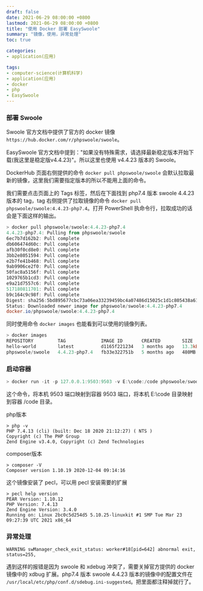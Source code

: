 ```yaml
---
draft: false
date: 2021-06-29 08:00:00 +0800
lastmod: 2021-06-29 08:00:00 +0800
title: "使用 Docker 部署 EasySwoole"
summary: "镜像，使用，异常处理"
toc: true

categories:
- application(应用)

tags:
- computer-science(计算机科学)
- application(应用)
- docker
- php
- EasySwoole
---
```


### 部署 Swoole

Swoole 官方文档中提供了官方的 docker 镜像 `https://hub.docker.com/r/phpswoole/swoole`。

EasySwoole 官方文档中提到："如果没有特殊需求，请选择最新稳定版本开始下载(我这里是稳定版v4.4.23)"。所以这里也使用 v4.4.23 版本的 Swoole。

DockerHub 页面右侧提供的命令 `docker pull phpswoole/swoole` 会默认拉取最新的镜像，这里我们需要指定版本的所以不能用上面的命令。

我们需要点击页面上的 Tags 标签，然后在下面找到 php7.4 版本 swoole 4.4.23 版本的 tag，tag 右侧提供了拉取镜像的命令 `docker pull phpswoole/swoole:4.4.23-php7.4`。打开 PowerShell 执命令行，拉取成功的话会是下面这样的输出。

```powershell
> docker pull phpswoole/swoole:4.4.23-php7.4
4.4.23-php7.4: Pulling from phpswoole/swoole
6ec7b7d162b2: Pull complete
db606474d60c: Pull complete
afb30f0cd8e0: Pull complete
3bb2e8051594: Pull complete
e2b7fe41b468: Pull complete
9ab9906ce2f0: Pull complete
50fac8a5156f: Pull complete
1029765b1cd3: Pull complete
e9a21d7557c6: Pull complete
517180811701: Pull complete
b9c164c9c98f: Pull complete
Digest: sha256:5bd895677cbc73a06ea33239459bc4a07486d15025c1d1c805438a61c839dd32
Status: Downloaded newer image for phpswoole/swoole:4.4.23-php7.4
docker.io/phpswoole/swoole:4.4.23-php7.4
```

同时使用命令 `docker images` 也能看到可以使用的镜像列表。

```powershell
> docker images
REPOSITORY         TAG             IMAGE ID       CREATED        SIZE
hello-world        latest          d1165f221234   3 months ago   13.3kB
phpswoole/swoole   4.4.23-php7.4   fb33e322751b   5 months ago   480MB
```

### 启动容器

```powershell
> docker run -it -p 127.0.0.1:9503:9503 -v E:\code:/code phpswoole/swoole:4.4.23-php7.4 /bin/bash
```

这个命令，将本机 9503 端口映射到容器 9503 端口，将本机 E:\code 目录映射到容器 /code 目录。

php版本

```shell
> php -v
PHP 7.4.13 (cli) (built: Dec 18 2020 21:12:27) ( NTS )
Copyright (c) The PHP Group
Zend Engine v3.4.0, Copyright (c) Zend Technologies
```

composer版本

```shell
> composer -V
Composer version 1.10.19 2020-12-04 09:14:16
```

这个镜像安装了 pecl，可以用 pecl 安装需要的扩展

```shell
> pecl help version
PEAR Version: 1.10.12
PHP Version: 7.4.13
Zend Engine Version: 3.4.0
Running on: Linux 2bc0c5d254d5 5.10.25-linuxkit #1 SMP Tue Mar 23 09:27:39 UTC 2021 x86_64
```

### 异常处理

```shell
WARNING swManager_check_exit_status: worker#18[pid=642] abnormal exit, status=255,
```

遇到这样的报错是因为 swoole 和 xdebug 冲突了，需要关掉官方提供的 docker 镜像中的 xdbug 扩展。php7.4 版本 swoole 4.4.23 版本的镜像中的配置文件在 `/usr/local/etc/php/conf.d/sdebug.ini-suggested`。把里面都注释掉就行了。
